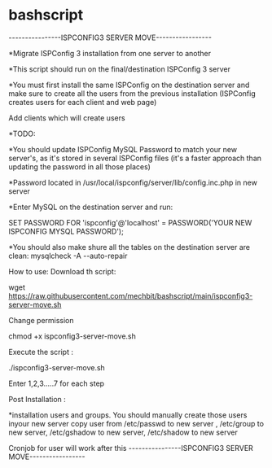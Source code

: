 # bashscript

----------------ISPCONFIG3 SERVER MOVE-----------------

*Migrate ISPConfig 3 installation from one server to another

*This script should run on the final/destination ISPConfig 3 server

*You must first install the same ISPConfig on the destination server
and make sure to create all the users from the previous installation
(ISPConfig creates users for each client and web page)

Add clients which will create users

 *TODO:
 
  *You should update ISPConfig MySQL Password to match your new server's, as it's stored in
   several ISPConfig files (it's a faster approach than updating the password in all those places)
   
   *Password located in /usr/local/ispconfig/server/lib/config.inc.php in new server
  
  *Enter MySQL on the destination server and run:
  
  SET PASSWORD FOR 'ispconfig'@'localhost' = PASSWORD('YOUR NEW ISPCONFIG MYSQL PASSWORD'); 
  
  *You should also make shure all the tables on the destination server are clean:
  mysqlcheck -A --auto-repair

How to use:
Download th script:

wget https://raw.githubusercontent.com/mechbit/bashscript/main/ispconfig3-server-move.sh

Change permission

chmod +x ispconfig3-server-move.sh

Execute the script :

./ispconfig3-server-move.sh

Enter 1,2,3.....7 for each step

Post Installation :

*installation users and groups. You should manually create those users inyour new server
copy user from /etc/passwd to new server , /etc/group to new server, /etc/gshadow to new server, /etc/shadow to new server

Cronjob for user will work after this
----------------ISPCONFIG3 SERVER MOVE-----------------
